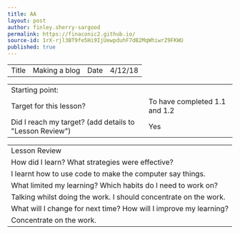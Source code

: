 ```yaml
---
title: AA
layout: post
author: finley.sherry-sargood
permalink: https://finaconic2.github.io/
source-id: 1rX-rjl3BT9fe5Hi9IjUewpduhF7dB2MqWhiwrZ9FKWU
published: true
---
```

<table>
  <tr>
    <td>Title</td>
    <td>Making a blog</td>
    <td>Date</td>
    <td>4/12/18</td>
  </tr>
</table>


<table>
  <tr>
    <td>Starting point:</td>
    <td></td>
  </tr>
  <tr>
    <td>Target for this lesson?</td>
    <td>To have completed 1.1 and 1.2</td>
  </tr>
  <tr>
    <td>Did I reach my target? 
(add details to "Lesson Review")</td>
    <td> Yes 

</td>
  </tr>
</table>


<table>
  <tr>
    <td>Lesson Review</td>
  </tr>
  <tr>
    <td>How did I learn? What strategies were effective?</td>
  </tr>
  <tr>
    <td>I learnt how to use code to make the computer say things.
</td>
  </tr>
  <tr>
    <td>What limited my learning? Which habits do I need to work on? </td>
  </tr>
  <tr>
    <td>Talking whilst doing the work.
I should concentrate on the work.</td>
  </tr>
  <tr>
    <td>What will I change for next time? How will I improve my learning?</td>
  </tr>
  <tr>
    <td>Concentrate on the work.</td>
  </tr>
</table>


